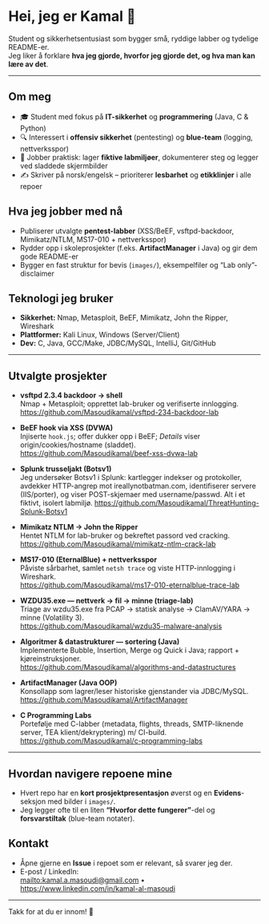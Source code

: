 # Hei, jeg er Kamal 👋

Student og sikkerhetsentusiast som bygger små, ryddige labber og tydelige README-er.  
Jeg liker å forklare **hva jeg gjorde, hvorfor jeg gjorde det, og hva man kan lære av det**.

---

## Om meg
- 🎓 Student med fokus på **IT-sikkerhet** og **programmering** (Java, C & Python)
- 🔍 Interessert i **offensiv sikkerhet** (pentesting) og **blue-team** (logging, nettverksspor)
- 🧰 Jobber praktisk: lager **fiktive labmiljøer**, dokumenterer steg og legger ved sladdede skjermbilder
- ✍️ Skriver på norsk/engelsk – prioriterer **lesbarhet** og **etikklinjer** i alle repoer

## Hva jeg jobber med nå
- Publiserer utvalgte **pentest-labber** (XSS/BeEF, vsftpd-backdoor, Mimikatz/NTLM, MS17-010 + nettverksspor)
- Rydder opp i skoleprosjekter (f.eks. **ArtifactManager** i Java) og gir dem gode README-er
- Bygger en fast struktur for bevis (`images/`), eksempelfiler og “Lab only”-disclaimer

## Teknologi jeg bruker
- **Sikkerhet:** Nmap, Metasploit, BeEF, Mimikatz, John the Ripper, Wireshark  
- **Plattformer:** Kali Linux, Windows (Server/Client)  
- **Dev:** C, Java, GCC/Make, JDBC/MySQL, IntelliJ, Git/GitHub

---

## Utvalgte prosjekter
- **vsftpd 2.3.4 backdoor → shell**  
  Nmap + Metasploit; opprettet lab-bruker og verifiserte innlogging.  
  <https://github.com/Masoudikamal/vsftpd-234-backdoor-lab>

- **BeEF hook via XSS (DVWA)**  
  Injiserte `hook.js`; offer dukker opp i BeEF; *Details* viser origin/cookies/hostname (sladdet).  
  <https://github.com/Masoudikamal/beef-xss-dvwa-lab>

- **Splunk trusseljakt (Botsv1)**  
  Jeg undersøker Botsv1 i Splunk: kartlegger indekser og protokoller, avdekker HTTP-angrep mot ireallynotbatman.com, identifiserer servere (IIS/porter), og viser POST-skjemaer med username/passwd. Alt i et     fiktivt, isolert labmiljø.
  <https://github.com/Masoudikamal/ThreatHunting-Splunk-Botsv1>

- **Mimikatz NTLM → John the Ripper**  
  Hentet NTLM for lab-bruker og bekreftet passord ved cracking.  
  <https://github.com/Masoudikamal/mimikatz-ntlm-crack-lab>

- **MS17-010 (EternalBlue) + nettverksspor**  
  Påviste sårbarhet, samlet `netsh trace` og viste HTTP-innlogging i Wireshark.  
  <https://github.com/Masoudikamal/ms17-010-eternalblue-trace-lab>

- **WZDU35.exe — nettverk → fil → minne (triage-lab)**  
    Triage av wzdu35.exe fra PCAP → statisk analyse → ClamAV/YARA → minne (Volatility 3).  
    <https://github.com/Masoudikamal/wzdu35-malware-analysis>

- **Algoritmer & datastrukturer — sortering (Java)**  
  Implementerte Bubble, Insertion, Merge og Quick i Java; rapport + kjøreinstruksjoner.  
  <https://github.com/Masoudikamal/algorithms-and-datastructures>

- **ArtifactManager (Java OOP)**  
  Konsollapp som lagrer/leser historiske gjenstander via JDBC/MySQL.  
  <https://github.com/Masoudikamal/ArtifactManager>

- **C Programming Labs**  
  Portefølje med C-labber (metadata, flights, threads, SMTP-liknende server, TEA klient/dekryptering) m/ CI-build.  
  <https://github.com/Masoudikamal/c-programming-labs>

---

## Hvordan navigere repoene mine
- Hvert repo har en **kort prosjektpresentasjon** øverst og en **Evidens**-seksjon med bilder i `images/`.  
- Jeg legger ofte til en liten **“Hvorfor dette fungerer”**-del og **forsvarstiltak** (blue-team notater).

## Kontakt
- Åpne gjerne en **Issue** i repoet som er relevant, så svarer jeg der.  
- E-post / LinkedIn:  
  <mailto:kamal.a.masoudi@gmail.com> • <https://www.linkedin.com/in/kamal-al-masoudi>

---

Takk for at du er innom! 🚀
